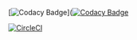 [![Codacy Badge](https://api.codacy.com/project/badge/Grade/c42353620eed40daaf4102f82214411e)]([![Codacy Badge](https://api.codacy.com/project/badge/Grade/7cc4457e64d54b829636633668782be5)](https://www.codacy.com/manual/IJuankhoxD/CVDS_LAB06?utm_source=github.com&amp;utm_medium=referral&amp;utm_content=IJuankhoxD/CVDS_LAB06&amp;utm_campaign=Badge_Grade)

[![CircleCI](https://circleci.com/gh/IJuankhoxD/CVDS_LAB06.svg?style=svg)](https://circleci.com/gh/IJuankhoxD/CVDS_LAB06)
